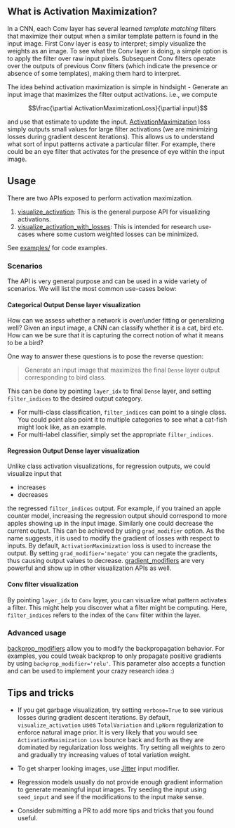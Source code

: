 ## What is Activation Maximization?

In a CNN, each Conv layer has several learned *template matching* filters that maximize their output when a similar 
template pattern is found in the input image. First Conv layer is easy to interpret; simply visualize the weights as 
an image. To see what the Conv layer is doing, a simple option is to apply the filter over raw input pixels. 
Subsequent Conv filters operate over the outputs of previous Conv filters (which indicate the presence or absence 
of some templates), making them hard to interpret.

The idea behind activation maximization is simple in hindsight - Generate an input image that maximizes the filter 
output activations. i.e., we compute 

$$\frac{\partial ActivationMaximizationLoss}{\partial input}$$

and use that estimate to update the input. [ActivationMaximization](../vis.losses.md#activationmaximization) loss simply 
outputs small values for large filter activations (we are minimizing losses during gradient descent iterations). 
This allows us to understand what sort of input patterns activate a particular filter. For example, there could be 
an eye filter that activates for the presence of eye within the input image.

## Usage

There are two APIs exposed to perform activation maximization.

1. [visualize_activation](../vis.visualization.md#visualize_activation): This is the general purpose API for visualizing
activations.
2. [visualize_activation_with_losses](../vis.visualization.md#visualize_activation_with_losses): This is intended for 
research use-cases where some custom weighted losses can be minimized.

See [examples/](https://github.com/raghakot/keras-vis/tree/master/examples) for code examples.

### Scenarios

The API is very general purpose and can be used in a wide variety of scenarios. We will list the most common use-cases
below:

#### Categorical Output Dense layer visualization

How can we assess whether a network is over/under fitting or generalizing well? Given an input image, a CNN can 
classify whether it is a cat, bird etc. How can we be sure that it is capturing the correct notion of what it means 
to be a bird? 
  
One way to answer these questions is to pose the reverse question:
> Generate an input image that maximizes the final `Dense` layer output corresponding to bird class. 

This can be done by pointing `layer_idx` to final `Dense` layer, and setting `filter_indices` to the desired output 
category. 

- For multi-class classification, `filter_indices` can point to a single class. You could point also point it to 
multiple categories to see what a cat-fish might look like, as an example.
- For multi-label classifier, simply set the appropriate `filter_indices`.

#### Regression Output Dense layer visualization

Unlike class activation visualizations, for regression outputs, we could visualize input that 

- increases
- decreases

the regressed `filter_indices` output. For example, if you trained an apple counter model, increasing the regression
output should correspond to more apples showing up in the input image. Similarly one could decrease the current output.
This can be achieved by using `grad_modifier` option. As the name suggests, it is used to modify the gradient of losses
with respect to inputs. By default, `ActivationMaximization` loss is used to increase the output. By setting 
`grad_modifier='negate'` you can negate the gradients, thus causing output values to decrease. 
[gradient_modifiers](../vis.grad_modifiers.md) are very powerful and show up in other visualization APIs as well. 


#### Conv filter visualization

By pointing `layer_idx` to `Conv` layer, you can visualize what pattern activates a filter. This might help you discover
what a filter might be computing. Here, `filter_indices` refers to the index of the `Conv` filter within the layer.

### Advanced usage

[backprop_modifiers](../vis.backprop_modifiers.md) allow you to modify the backpropagation behavior. For examples, 
you could tweak backprop to only propagate positive gradients by using `backprop_modifier='relu'`. This parameter also 
accepts a function and can be used to implement your crazy research idea :)

## Tips and tricks

- If you get garbage visualization, try setting `verbose=True` to see various losses during gradient descent iterations.
By default, `visualize_activation` uses `TotalVariation` and `LpNorm` regularization to enforce natural image prior. It
is very likely that you would see `ActivationMaximization Loss` bounce back and forth as they are dominated by regularization 
loss weights. Try setting all weights to zero and gradually try increasing values of total variation weight.

- To get sharper looking images, use [Jitter](../vis.input_modifiers.md#jitter) input modifier.

- Regression models usually do not provide enough gradient information to generate meaningful input images. Try seeding
the input using `seed_input` and see if the modifications to the input make sense.

- Consider submitting a PR to add more tips and tricks that you found useful.
